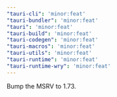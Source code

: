 ```yaml
---
"tauri-cli": 'minor:feat'
"tauri-bundler": 'minor:feat'
"tauri": 'minor:feat'
"tauri-build": 'minor:feat'
"tauri-codegen": 'minor:feat'
"tauri-macros": 'minor:feat'
"tauri-utils": 'minor:feat'
"tauri-runtime": 'minor:feat'
"tauri-runtime-wry": 'minor:feat'
---
```


Bump the MSRV to 1.73.
